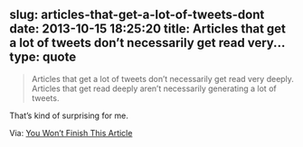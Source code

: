 slug: articles-that-get-a-lot-of-tweets-dont
date: 2013-10-15 18:25:20
title: Articles that get a lot of tweets don’t necessarily get read very...
type: quote
---

> Articles that get a lot of tweets don’t necessarily get read very deeply. Articles that get read deeply aren’t necessarily generating a lot of tweets.

That’s kind of surprising for me.

 Via: [You Won’t Finish This Article](http://www.slate.com/articles/technology/technology/2013/06/how_people_read_online_why_you_won_t_finish_this_article.html)
